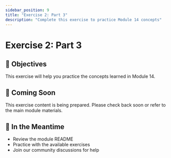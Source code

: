 ```yaml
---
sidebar_position: 9
title: "Exercise 2: Part 3"
description: "Complete this exercise to practice Module 14 concepts"
---
```


# Exercise 2: Part 3

## 🎯 Objectives

This exercise will help you practice the concepts learned in Module 14.

## 📝 Coming Soon

This exercise content is being prepared. Please check back soon or refer to the main module materials.

## 🚀 In the Meantime

- Review the module README
- Practice with the available exercises
- Join our community discussions for help
